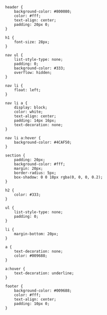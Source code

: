     header {
        background-color: #800080;
        color: #fff;
        text-align: center;
        padding: 20px 0;
    }

    h1 {
        font-size: 28px;
    }

    nav ul {
        list-style-type: none;
        padding: 0;
        background-color: #333;
        overflow: hidden;
    }

    nav li {
        float: left;
    }

    nav li a {
        display: block;
        color: white;
        text-align: center;
        padding: 14px 16px;
        text-decoration: none;
    }

    nav li a:hover {
        background-color: #4CAF50;
    }

    section {
        padding: 20px;
        background-color: #fff;
        margin: 20px;
        border-radius: 5px;
        box-shadow: 0 0 10px rgba(0, 0, 0, 0.2);
    }

    h2 {
        color: #333;
    }

    ul {
        list-style-type: none;
        padding: 0;
    }

    li {
        margin-bottom: 20px;
    }

    a {
        text-decoration: none;
        color: #009688;
    }

    a:hover {
        text-decoration: underline;
    }

    footer {
        background-color: #009688;
        color: #fff;
        text-align: center;
        padding: 10px 0;
    }
</style>
